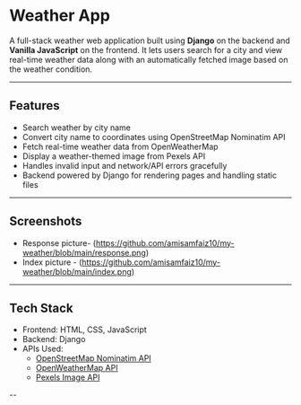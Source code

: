 # Weather App

A full-stack weather web application built using **Django** on the backend and **Vanilla JavaScript** on the frontend. It lets users search for a city and view real-time weather data along with an automatically fetched image based on the weather condition.

---

## Features

  -  Search weather by city name
  -  Convert city name to coordinates using OpenStreetMap Nominatim API
  -  Fetch real-time weather data from OpenWeatherMap
  -  Display a weather-themed image from Pexels API
  - Handles invalid input and network/API errors gracefully
  - Backend powered by Django for rendering pages and handling static files

---

## Screenshots

- Response picture-  (https://github.com/amisamfaiz10/my-weather/blob/main/response.png)
- Index picture - (https://github.com/amisamfaiz10/my-weather/blob/main/index.png)

---

## Tech Stack

- Frontend: HTML, CSS, JavaScript
- Backend: Django
- APIs Used:
  - [OpenStreetMap Nominatim API](https://nominatim.org/)
  - [OpenWeatherMap API](https://openweathermap.org/)
  - [Pexels Image API](https://www.pexels.com/api/)

--
